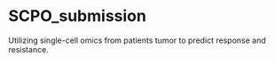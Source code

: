# SCPO_submission
Utilizing single-cell omics from patients tumor to predict response and resistance.
